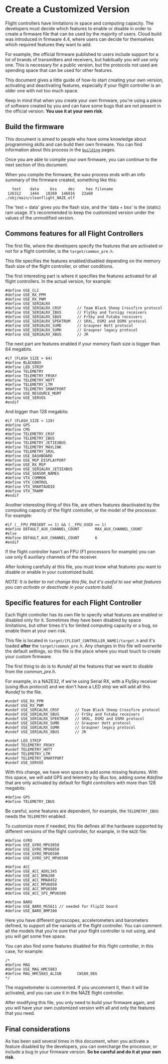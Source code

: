 # Create a Customized Version

Flight controllers have limitations in space and computing capacity. The developers must decide which features to enable or disable in order to create a firmware file that can be used by the majority of users. Cloud build was introduced in firmware 4.4, where users can decide for themselves which required features they want to add.

For example, the official firmware published to users include support for a lot of brands of transmitters and receivers, but habitually you will use only one. This is necessary for a public version, but the protocols not used are spending space that can be used for other features.

This document gives a little guide of how-to start creating your own version, activating and deactivating features, especially if your flight controller is an older one with not too much space.

Keep in mind that when you create your own firmware, you're using a piece of software created by you and can have some bugs that are not present in the official version. **You use it at your own risk**.

## Build the firmware

This document is aimed to people who have some knowledge about programming skills and can build their own firmware. You can find information about this process in the [`building`](/docs/category/building) pages.

Once you are able to compile your own firmware, you can continue to the next section of this document.

When you compile the firmware, the `make` process ends with an info summary of the firmware created, something like this:

```
   text    data     bss     dec     hex filename
 126312    1444   18260  146016   23a60 ./obj/main/cleanflight_NAZE.elf
```

The 'text + data' gives you the flash size, and the 'data + bss' is the (static) ram usage. It's recommended to keep the customized version under the values of the unmodified version.

## Commons features for all Flight Controllers

The first file, where the developers specify the features that are activated or not for a flight controller, is the `target/common_pre.h`.

This file specifies the features enabled/disabled depending on the memory flash size of the flight controller, or other conditions.

The first interesting part is where it specifies the features activated for all flight controllers. In the actual version, for example:

```
#define USE_CLI
#define USE_RX_PPM
#define USE_RX_PWM
#define USE_SERIALRX
#define USE_SERIALRX_CRSF       // Team Black Sheep Crossfire protocol
#define USE_SERIALRX_IBUS       // FlySky and Turnigy receivers
#define USE_SERIALRX_SBUS       // FrSky and Futaba receivers
#define USE_SERIALRX_SPEKTRUM   // SRXL, DSM2 and DSMX protocol
#define USE_SERIALRX_SUMD       // Graupner Hott protocol
#define USE_SERIALRX_SUMH       // Graupner legacy protocol
#define USE_SERIALRX_XBUS       // JR
```

The next part are features enabled if your memory flash size is bigger than 64 megabits.

```
#if (FLASH_SIZE > 64)
#define BLACKBOX
#define LED_STRIP
#define TELEMETRY
#define TELEMETRY_FRSKY
#define TELEMETRY_HOTT
#define TELEMETRY_LTM
#define TELEMETRY_SMARTPORT
#define USE_RESOURCE_MGMT
#define USE_SERVOS
#endif
```

And bigger than 128 megabits:

```
#if (FLASH_SIZE > 128)
#define GPS
#define CMS
#define TELEMETRY_CRSF
#define TELEMETRY_IBUS
#define TELEMETRY_JETIEXBUS
#define TELEMETRY_MAVLINK
#define TELEMETRY_SRXL
#define USE_DASHBOARD
#define USE_MSP_DISPLAYPORT
#define USE_RX_MSP
#define USE_SERIALRX_JETIEXBUS
#define USE_SENSOR_NAMES
#define VTX_COMMON
#define VTX_CONTROL
#define VTX_SMARTAUDIO
#define VTX_TRAMP
#endif
```

Another interesting thing of this file, are others features deactivated by the computing capacity of the flight controller, or the model of the processor. For example:

```
#if (__FPU_PRESENT == 1) && (__FPU_USED == 1)
#define DEFAULT_AUX_CHANNEL_COUNT       MAX_AUX_CHANNEL_COUNT
#else
#define DEFAULT_AUX_CHANNEL_COUNT       6
#endif
```

If the flight controller hasn't an FPU (F1 processors for example) you can use only 6 auxiliary channels of the receiver.

After looking carefully at this file, you must know what features you want to disable or enable in your customized build.

_NOTE: It is better to not change this file, but it's useful to see what features you can activate or deactivate in your custom build._

## Specific features for each Flight Controller

Each flight controller has its own file to specify what features are enabled or disabled only for it. Sometimes they have been disabled by space limitations, but other times it's for limited computing capacity or a bug, so enable them at your own risk.

This file is located in `target/[FLIGHT_CONTROLLER_NAME]/target.h` and it's loaded **after** the `target/common_pre.h`. Any changes in this file will overwrite the default settings, so this file is the place where you must touch to create your custom firmware.

The first thing to do is to _#undef_ all the features that we want to disable from the _common_pre.h_.

For example, in a NAZE32, if we're using Serial RX, with a FlySky receiver (using iBus protocol) and we don't have a LED strip we will add all this _#undef_ to the file.

```
#undef USE_RX_PPM
#undef USE_RX_PWM
#undef USE_SERIALRX_CRSF       // Team Black Sheep Crossfire protocol
#undef USE_SERIALRX_SBUS       // FrSky and Futaba receivers
#undef USE_SERIALRX_SPEKTRUM   // SRXL, DSM2 and DSMX protocol
#undef USE_SERIALRX_SUMD       // Graupner Hott protocol
#undef USE_SERIALRX_SUMH       // Graupner legacy protocol
#undef USE_SERIALRX_XBUS       // JR

#undef LED_STRIP
#undef TELEMETRY_FRSKY
#undef TELEMETRY_HOTT
#undef TELEMETRY_LTM
#undef TELEMETRY_SMARTPORT
#undef USE_SERVOS
```

With this change, we have won space to add some missing features. With this space, we will add GPS and telemetry by iBus too, adding some _#define_ that are only activated by default for flight controllers with more than 128 megabits:

```
#define GPS
#define TELEMETRY_IBUS
```

Be careful, some features are dependent, for example, the `TELEMETRY_IBUS` needs the `TELEMETRY` enabled.

To customize more if needed, this file defines all the hardware supported by different versions of the flight controller, for example, in the `NAZE` file:

```
#define GYRO
#define USE_GYRO_MPU3050
#define USE_GYRO_MPU6050
#define USE_GYRO_MPU6500
#define USE_GYRO_SPI_MPU6500

#define ACC
#define USE_ACC_ADXL345
#define USE_ACC_BMA280
#define USE_ACC_MMA8452
#define USE_ACC_MPU6050
#define USE_ACC_MPU6500
#define USE_ACC_SPI_MPU6500

#define BARO
#define USE_BARO_MS5611 // needed for Flip32 board
#define USE_BARO_BMP280
```

Here you have different gyroscopes, accelerometers and barometers defined, to support all the variants of the flight controller. You can comment all the models that you're sure that your flight controller is not using, and you will get some free space.

You can also find some features disabled for this flight controller, in this case, for example:

```
/*
#define MAG
#define USE_MAG_HMC5883
#define MAG_HMC5883_ALIGN       CW180_DEG
*/
```

The magnetometer is commented. If you uncomment it, then it will be activated, and you can use it in the NAZE flight controller.

After modifying this file, you only need to build your firmware again, and you will have your own customized version with all and only the features that you need.

## Final considerations

As has been said several times in this document, when you activate a feature disabled by the developers, you can overcharge the processor, or include a bug in your firmware version. **So be careful and do it at your own risk**.
